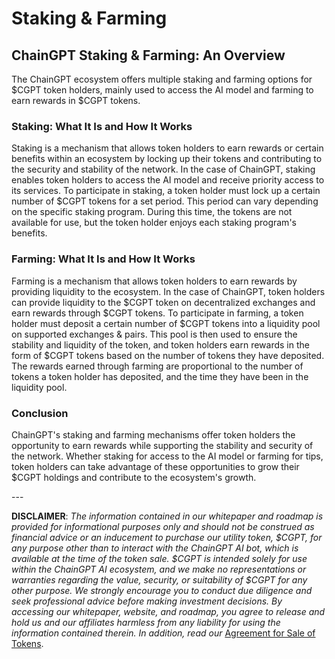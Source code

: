 # Staking & Farming

## ChainGPT Staking & Farming: An Overview

The ChainGPT ecosystem offers multiple staking and farming options for $CGPT token holders, mainly used to access the AI model and farming to earn rewards in $CGPT tokens.



### Staking: What It Is and How It Works

Staking is a mechanism that allows token holders to earn rewards or certain benefits within an ecosystem by locking up their tokens and contributing to the security and stability of the network. In the case of ChainGPT, staking enables token holders to access the AI model and receive priority access to its services. To participate in staking, a token holder must lock up a certain number of $CGPT tokens for a set period. This period can vary depending on the specific staking program. During this time, the tokens are not available for use, but the token holder enjoys each staking program's benefits.



### Farming: What It Is and How It Works

Farming is a mechanism that allows token holders to earn rewards by providing liquidity to the ecosystem. In the case of ChainGPT, token holders can provide liquidity to the $CGPT token on decentralized exchanges and earn rewards through $CGPT tokens. To participate in farming, a token holder must deposit a certain number of $CGPT tokens into a liquidity pool on supported exchanges & pairs. This pool is then used to ensure the stability and liquidity of the token, and token holders earn rewards in the form of $CGPT tokens based on the number of tokens they have deposited. The rewards earned through farming are proportional to the number of tokens a token holder has deposited, and the time they have been in the liquidity pool.



### Conclusion

ChainGPT's staking and farming mechanisms offer token holders the opportunity to earn rewards while supporting the stability and security of the network. Whether staking for access to the AI model or farming for tips, token holders can take advantage of these opportunities to grow their $CGPT holdings and contribute to the ecosystem's growth.

\---

**DISCLAIMER**: _The information contained in our whitepaper and roadmap is provided for informational purposes only and should not be construed as financial advice or an inducement to purchase our utility token, $CGPT, for any purpose other than to interact with the ChainGPT AI bot, which is available at the time of the token sale. $CGPT is intended solely for use within the ChainGPT AI ecosystem, and we make no representations or warranties regarding the value, security, or suitability of $CGPT for any other purpose. We strongly encourage you to conduct due diligence and seek professional advice before making investment decisions. By accessing our whitepaper, website, and roadmap, you agree to release and hold us and our affiliates harmless from any liability for using the information contained therein.  In addition, read our_ [Agreement for Sale of Tokens](https://www.chaingpt.org/licences).
